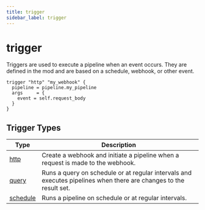 ```yaml
---
title: trigger
sidebar_label: trigger
---
```



# trigger

Triggers are used to execute a pipeline when an event occurs. They are defined in the mod and are based on a schedule, webhook, or other event.

```hcl
trigger "http" "my_webhook" {
  pipeline = pipeline.my_pipeline
  args     = {
    event = self.request_body
  }                              
}
```


## Trigger Types

| Type            | Description
|-------------------|----------------
| [http](/docs/flowpipe-hcl/trigger/http)        | Create a webhook and initiate a pipeline when a request is made to the webhook.
| [query](/docs/flowpipe-hcl/trigger/query)       | Runs a query on schedule or at regular intervals and executes pipelines when there are changes to the result set.
| [schedule](/docs/flowpipe-hcl/trigger/schedule)| Runs a pipeline on schedule or at regular intervals.
